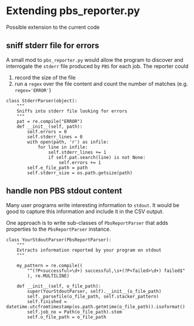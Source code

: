 # Extending pbs_reporter.py

Possible extension to the current code

## sniff stderr file for errors

A small mod to ``pbs_reporter.py`` would allow the program to discover and interrogate the ``stderr`` file 
produced by ``PBS`` for each job. The reporter could

1. record the size of the file
1. run a ``regex`` over the file content and count the number of matches (e.g. ``regex='ERROR'``)

```
class StderrParser(object):
    """
    Sniffs into stderr file looking for errors
    """
    pat = re.compile("ERROR")
    def __init__(self, path):
        self.errors = 0
        self.stderr_lines = 0
        with open(path, 'r') as infile:
            for line in infile:
                self.stderr_lines += 1
                if self.pat.search(line) is not None:
                    self.errors += 1
        self.e_file_path = path
        self.stderr_size = os.path.getsize(path)
```

## handle non PBS stdout content

Many user programs write interesting information to ``stdout``. It would be good to capture this information and include it 
in the CSV output.

One approach is to write sub-classes of ``PbsReportParser`` that adds properties to the ``PbsReportParser`` instance.

```
class YourStdoutParser(PbsReportParser):
    """
    Extracts information reported by your program on stdout
    """

    my_pattern = re.compile((
        "^(?P<successful>\d+) successful,\s+(?P<failed>\d+) failed$"
        ), re.MULTILINE)

    def __init__(self, o_file_path):
        super(YourStdoutParser, self).__init__(o_file_path)
        self._parsefile(o_file_path, self.stacker_pattern)
        self.finished = datetime.utcfromtimestamp(os.path.getmtime(o_file_path)).isoformat()
        self.job_no = Path(o_file_path).stem
        self.o_file_path = o_file_path
```
